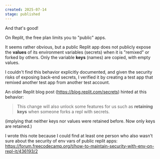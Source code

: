 ```yaml
---
created: 2025-07-14
stage: published
---
```


And that's good!

On Replit, the free plan limits you to "public" apps.

It seems rather obvious, but a public Replit app does not publicly expose the **values** of its environment variables (secrets) when it is "remixed" or forked by others. Only the variable **keys** (names) are copied, with empty values.

I couldn't find this behavior explicitly documented, and given the security risks of exposing back-end secrets, I verified it by creating a test app that remixed another test app from another test account.

An older Replit blog post (https://blog.replit.com/secrets) hinted at this behavior:
> This change will also unlock some features for us such as **retaining keys** when someone forks a repl with secrets. 

(implying that neither keys nor values were retained before. Now only keys are retained.)

I wrote this note because I could find at least one person who also wasn't sure about the security of env vars of public replit apps: https://forum.freecodecamp.org/t/how-to-maintain-security-with-env-on-repl-it/436193/2
